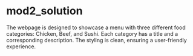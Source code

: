 # mod2_solution
The webpage is designed to showcase a menu with three different food categories: Chicken, Beef, and Sushi. Each category has a title and a corresponding description. The styling is clean, ensuring a user-friendly experience.
